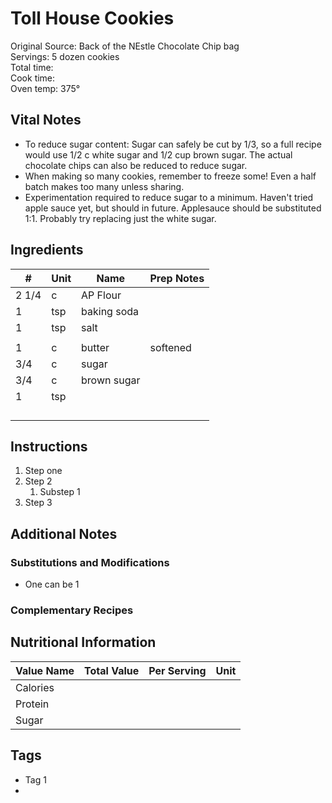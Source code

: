 # Toll House Cookies

Original Source: Back of the NEstle Chocolate Chip bag  
Servings: 5 dozen cookies  
Total time:   
Cook time:   
Oven temp: 375°  

## Vital Notes 
* To reduce sugar content: Sugar can safely be cut by 1/3, so a full recipe would use 1/2 c white sugar and 1/2 cup brown sugar. The actual chocolate chips can also be reduced to reduce sugar.
* When making so many cookies, remember to freeze some! Even a half batch makes too many unless sharing.
* Experimentation required to reduce sugar to a minimum. Haven't tried apple sauce yet, but should in future. Applesauce should be substituted 1:1. Probably try replacing just the white sugar.

## Ingredients  
| # | Unit | Name  | Prep Notes |
|---| ---- | ----  | ---------- |
| 2 1/4 | c | AP Flour |  |
| 1 | tsp | baking soda |  |
| 1 | tsp | salt |  |
| | |  |  |
| 1 | c | butter | softened |
| 3/4 | c | sugar |  |
| 3/4 | c | brown sugar |  |
| 1 | tsp |  |  |
|  |  |  |  |
|  |  |  |  |
|  |  |  |  |
|  |  |  |  |


## Instructions
1. Step one
2. Step 2
    1. Substep 1
3. Step 3

## Additional Notes

### Substitutions and Modifications
* One can be 1

### Complementary Recipes

## Nutritional Information
| Value Name | Total Value | Per Serving | Unit |
| ---------- | ----------- | ----------- | ---  |
| Calories   |             |             |      |
| Protein    |             |             |      |
| Sugar      |             |             |      |

## Tags
* Tag 1
* 